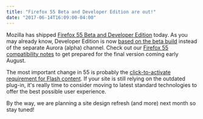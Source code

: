 ```yaml
---
title: "Firefox 55 Beta and Developer Edition are out!"
date: "2017-06-14T16:09:00-04:00"
---
```

Mozilla has shipped [Firefox 55 Beta and Developer Edition](https://www.mozilla.org/firefox/channel/desktop/) today. As you may already know, Developer Edition is now [based on the beta build](https://www.fxsitecompat.dev/en-CA/blog/2017/firefox-54-beta-is-out-release-cycle-has-been-shortened/) instead of the separate Aurora (alpha) channel. Check out our [Firefox 55 compatibility notes](https://www.fxsitecompat.dev/en-CA/releases/55/) to get prepared for the final version coming early August.

The most important change in 55 is probably the [click-to-activate requirement for Flash content](https://www.fxsitecompat.dev/en-CA/docs/2017/flash-plug-in-content-now-requires-click-to-activate/). If your site is still relying on the outdated plug-in, it's really time to consider moving to latest standard technologies to offer the best possible user experience.

By the way, we are planning a site design refresh (and more) next month so stay tuned!
